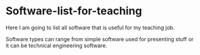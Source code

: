 # Software-list-for-teaching

Here I am going to list all software that is useful for my teaching job.

Software types can range from simple software used for presenting stuff or it can be technical engineering software. 
